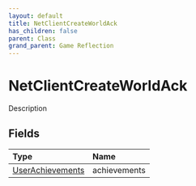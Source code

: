 ```yaml
---
layout: default
title: NetClientCreateWorldAck
has_children: false
parent: Class
grand_parent: Game Reflection
---
```

# NetClientCreateWorldAck
Description 

## Fields

| Type | Name |
|:----------|:--------------|
| [UserAchievements](/riftbreaker-wiki/docs/game-reflection/classes/user_achievements/) | achievements |

